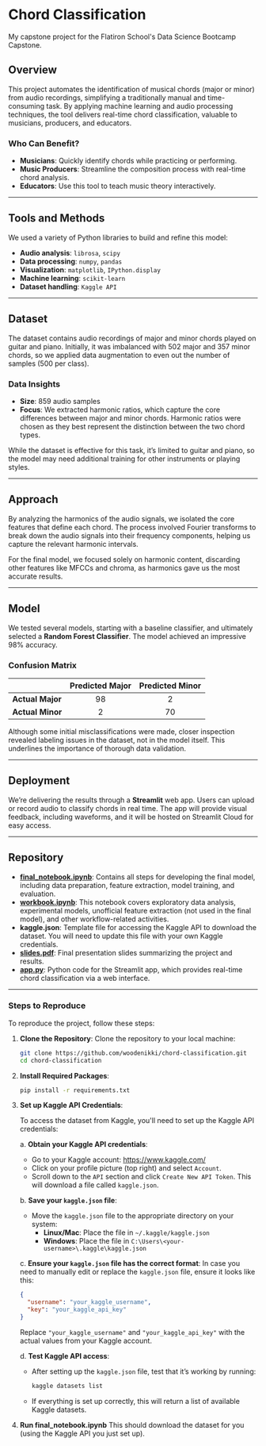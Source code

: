 # Chord Classification
My capstone project for the Flatiron School's Data Science Bootcamp Capstone.

## Overview

This project automates the identification of musical chords (major or minor) from audio recordings, simplifying a traditionally manual and time-consuming task. By applying machine learning and audio processing techniques, the tool delivers real-time chord classification, valuable to musicians, producers, and educators.

### Who Can Benefit?

- **Musicians**: Quickly identify chords while practicing or performing.
- **Music Producers**: Streamline the composition process with real-time chord analysis.
- **Educators**: Use this tool to teach music theory interactively.

---

## Tools and Methods

We used a variety of Python libraries to build and refine this model:

- **Audio analysis**: `librosa`, `scipy`
- **Data processing**: `numpy`, `pandas`
- **Visualization**: `matplotlib`, `IPython.display`
- **Machine learning**: `scikit-learn`
- **Dataset handling**: `Kaggle API`

---

## Dataset

The dataset contains audio recordings of major and minor chords played on guitar and piano. Initially, it was imbalanced with 502 major and 357 minor chords, so we applied data augmentation to even out the number of samples (500 per class).

### Data Insights

- **Size**: 859 audio samples
- **Focus**: We extracted harmonic ratios, which capture the core differences between major and minor chords. Harmonic ratios were chosen as they best represent the distinction between the two chord types.
  
While the dataset is effective for this task, it’s limited to guitar and piano, so the model may need additional training for other instruments or playing styles.

---

## Approach

By analyzing the harmonics of the audio signals, we isolated the core features that define each chord. The process involved Fourier transforms to break down the audio signals into their frequency components, helping us capture the relevant harmonic intervals.

For the final model, we focused solely on harmonic content, discarding other features like MFCCs and chroma, as harmonics gave us the most accurate results.

---

## Model

We tested several models, starting with a baseline classifier, and ultimately selected a **Random Forest Classifier**. The model achieved an impressive 98% accuracy.

### Confusion Matrix

|               | Predicted Major | Predicted Minor |
|---------------|:---------------:|:---------------:|
| **Actual Major** |      98         |       2         |
| **Actual Minor** |      2          |      70         |

Although some initial misclassifications were made, closer inspection revealed labeling issues in the dataset, not in the model itself. This underlines the importance of thorough data validation.

---

## Deployment

We’re delivering the results through a **Streamlit** web app. Users can upload or record audio to classify chords in real time. The app will provide visual feedback, including waveforms, and it will be hosted on Streamlit Cloud for easy access.

---

## Repository

- **[final_notebook.ipynb](final_notebook.ipynb)**: Contains all steps for developing the final model, including data preparation, feature extraction, model training, and evaluation.
- **[workbook.ipynb](workbook.ipynb)**: This notebook covers exploratory data analysis, experimental models, unofficial feature extraction (not used in the final model), and other workflow-related activities.
- **kaggle.json**: Template file for accessing the Kaggle API to download the dataset. You will need to update this file with your own Kaggle credentials.
- **[slides.pdf](slides.pdf)**: Final presentation slides summarizing the project and results.
- **[app.py](app.py)**: Python code for the Streamlit app, which provides real-time chord classification via a web interface.

---

### Steps to Reproduce

To reproduce the project, follow these steps:

1. **Clone the Repository**:
   Clone the repository to your local machine:
   ```bash
   git clone https://github.com/woodenikki/chord-classification.git
   cd chord-classification
   ```

1. **Install Required Packages**:
    ```bash
    pip install -r requirements.txt
    ```

3. **Set up Kaggle API Credentials**:

   To access the dataset from Kaggle, you'll need to set up the Kaggle API credentials:

   a. **Obtain your Kaggle API credentials**:
      - Go to your Kaggle account: https://www.kaggle.com/
      - Click on your profile picture (top right) and select `Account`.
      - Scroll down to the `API` section and click `Create New API Token`. This will download a file called `kaggle.json`.

   b. **Save your `kaggle.json` file**:
      - Move the `kaggle.json` file to the appropriate directory on your system:
        - **Linux/Mac**: Place the file in `~/.kaggle/kaggle.json`
        - **Windows**: Place the file in `C:\Users\<your-username>\.kaggle\kaggle.json`

   c. **Ensure your `kaggle.json` file has the correct format**:
      In case you need to manually edit or replace the `kaggle.json` file, ensure it looks like this:
      ```json
      {
        "username": "your_kaggle_username",
        "key": "your_kaggle_api_key"
      }
      ```
      Replace `"your_kaggle_username"` and `"your_kaggle_api_key"` with the actual values from your Kaggle account.

   d. **Test Kaggle API access**:
      - After setting up the `kaggle.json` file, test that it’s working by running:
        ```bash
        kaggle datasets list
        ```
      - If everything is set up correctly, this will return a list of available Kaggle datasets.

4. **Run final_notebook.ipynb**
    This should download the dataset for you (using the Kaggle API you just set up).
